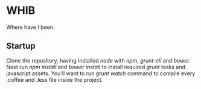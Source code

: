 WHIB
====

Where have I been.

Startup
-------

Clone the repository, having installed *node* with *npm*, *grunt-cli* and *bower*.
Next run *npm install* and *bower install* to install required *grunt* tasks and javascript assets.
You'll want to run *grunt watch* command to compile every .coffee and .less file inside the project.